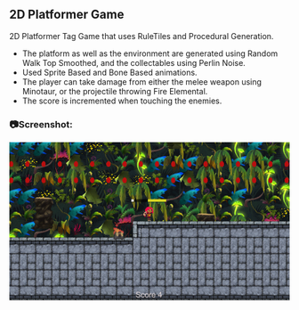 ## 2D Platformer Game

2D Platformer Tag Game that uses RuleTiles and Procedural Generation.

* The platform as well as the environment are generated using Random Walk Top Smoothed, and the collectables using Perlin Noise.
* Used Sprite Based and Bone Based animations.
* The player can take damage from either the melee weapon using Minotaur, or the projectile throwing Fire Elemental.
* The score is incremented when touching the enemies.


### 📷Screenshot:

![game screenshot](/screenshots/screenshot.PNG "2D Platformer Tag Game")
